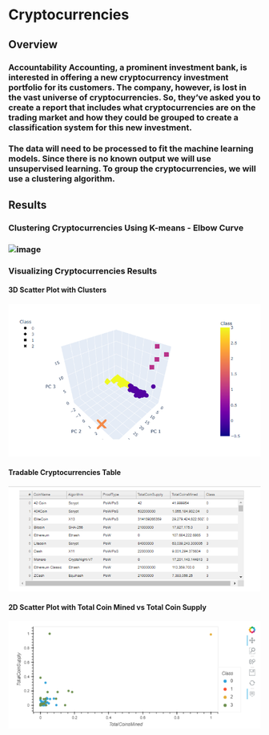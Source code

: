 # Cryptocurrencies

## Overview
### Accountability Accounting, a prominent investment bank, is interested in offering a new cryptocurrency investment portfolio for its customers. The company, however, is lost in the vast universe of cryptocurrencies. So, they’ve asked you to create a report that includes what cryptocurrencies are on the trading market and how they could be grouped to create a classification system for this new investment.

### The data will need to be processed to fit the machine learning models. Since there is no known output we will use unsupervised learning. To group the cryptocurrencies, we will use a clustering algorithm. 

## Results

### Clustering Cryptocurrencies Using K-means - Elbow Curve
### ![image](https://github.com/slafton/Cryptocurrencies/tree/main/images)

### Visualizing Cryptocurrencies Results
#### 3D Scatter Plot with Clusters
#### ![image](https://github.com/slafton/Cryptocurrencies/blob/main/images/3DScatterPlot.png)

#### Tradable Cryptocurrencies Table
#### ![image](https://github.com/slafton/Cryptocurrencies/blob/main/images/TradableCryptoCurrenciesTable.png)

#### 2D Scatter Plot with Total Coin Mined vs Total Coin Supply
#### ![image](https://github.com/slafton/Cryptocurrencies/blob/main/images/2DScatterPlot.png)